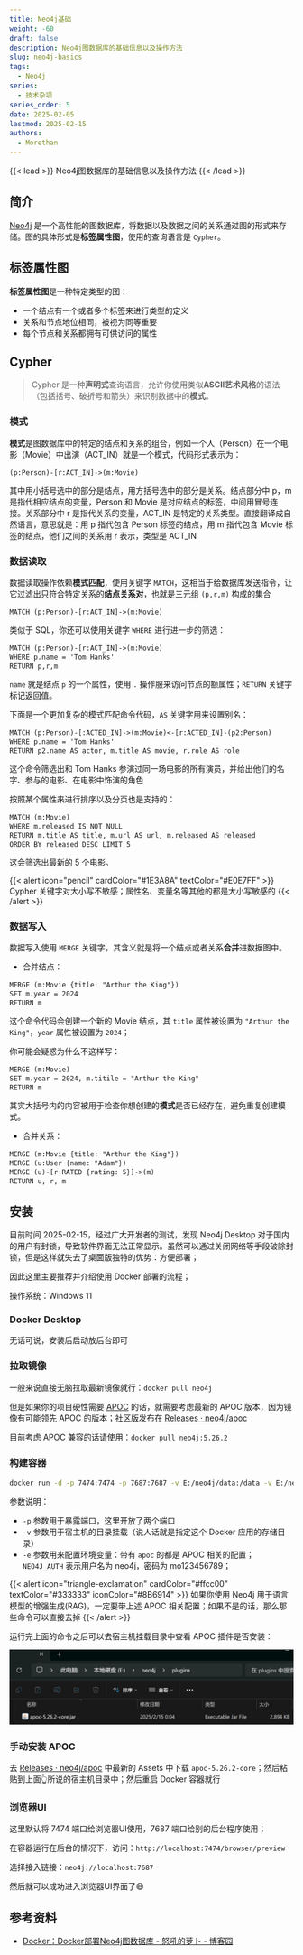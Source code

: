 ```yaml
---
title: Neo4j基础
weight: -60
draft: false
description: Neo4j图数据库的基础信息以及操作方法
slug: neo4j-basics
tags:
  - Neo4j
series:
  - 技术杂项
series_order: 5
date: 2025-02-05
lastmod: 2025-02-15
authors:
  - Morethan
---
```

{{< lead >}}
Neo4j图数据库的基础信息以及操作方法
{{< /lead >}}

## 简介

[Neo4j](https://github.com/neo4j/neo4j) 是一个高性能的图数据库，将数据以及数据之间的关系通过图的形式来存储。图的具体形式是**标签属性图**，使用的查询语言是 `Cypher`。

## 标签属性图

**标签属性图**是一种特定类型的图：
- 一个结点有一个或者多个标签来进行类型的定义
- 关系和节点地位相同，被视为同等重要
- 每个节点和关系都拥有可供访问的属性

## Cypher

> Cypher 是一种**声明式**查询语言，允许你使用类似**ASCII艺术风格**的语法（包括括号、破折号和箭头）来识别数据中的**模式**。

### 模式

**模式**是图数据库中的特定的结点和关系的组合，例如一个人（Person）在一个电影（Movie）中出演（ACT_IN）就是一个模式，代码形式表示为：

```cypher
(p:Person)-[r:ACT_IN]->(m:Movie)
```

其中用小括号选中的部分是结点，用方括号选中的部分是关系。结点部分中 p，m 是指代相应结点的变量，Person 和 Movie 是对应结点的标签，中间用冒号连接。关系部分中 r 是指代关系的变量，ACT_IN 是特定的关系类型。直接翻译成自然语言，意思就是：用 p 指代包含 Person 标签的结点，用 m 指代包含 Movie 标签的结点，他们之间的关系用 r 表示，类型是 ACT_IN

### 数据读取

数据读取操作依赖**模式匹配**，使用关键字 `MATCH`，这相当于给数据库发送指令，让它过滤出只符合特定关系的**结点关系对**，也就是三元组 `(p,r,m)` 构成的集合

```cypher
MATCH (p:Person)-[r:ACT_IN]->(m:Movie)
```

类似于 SQL，你还可以使用关键字 `WHERE` 进行进一步的筛选：

```cypher
MATCH (p:Person)-[r:ACT_IN]->(m:Movie)
WHERE p.name = 'Tom Hanks'
RETURN p,r,m
```

`name` 就是结点 `p` 的一个属性，使用 `.` 操作服来访问节点的额属性；`RETURN` 关键字标记返回值。

下面是一个更加复杂的模式匹配命令代码，`AS` 关键字用来设置别名：

```cypher
MATCH (p:Person)-[:ACTED_IN]->(m:Movie)<-[r:ACTED_IN]-(p2:Person)
WHERE p.name = 'Tom Hanks'
RETURN p2.name AS actor, m.title AS movie, r.role AS role
```

这个命令筛选出和 Tom Hanks 参演过同一场电影的所有演员，并给出他们的名字、参与的电影、在电影中饰演的角色

按照某个属性来进行排序以及分页也是支持的：

```cypher
MATCH (m:Movie)
WHERE m.released IS NOT NULL
RETURN m.title AS title, m.url AS url, m.released AS released
ORDER BY released DESC LIMIT 5
```

这会筛选出最新的 5 个电影。


{{< alert icon="pencil" cardColor="#1E3A8A" textColor="#E0E7FF" >}}
Cypher 关键字对大小写不敏感；属性名、变量名等其他的都是大小写敏感的
{{< /alert >}}

### 数据写入

数据写入使用 `MERGE` 关键字，其含义就是将一个结点或者关系**合并**进数据图中。

- 合并结点：

```cypher
MERGE (m:Movie {title: "Arthur the King"})
SET m.year = 2024
RETURN m
```

这个命令代码会创建一个新的 Movie 结点，其 `title` 属性被设置为 `"Arthur the King"`，`year` 属性被设置为 `2024`；

你可能会疑惑为什么不这样写：

```cypher
MERGE (m:Movie)
SET m.year = 2024, m.titile = "Arthur the King"
RETURN m
```

其实大括号内的内容被用于检查你想创建的**模式**是否已经存在，避免重复创建模式。

- 合并关系：

```cypher
MERGE (m:Movie {title: "Arthur the King"})
MERGE (u:User {name: "Adam"})
MERGE (u)-[r:RATED {rating: 5}]->(m)
RETURN u, r, m
```

## 安装

目前时间 2025-02-15，经过广大开发者的测试，发现 Neo4j Desktop 对于国内的用户有封锁，导致软件界面无法正常显示。虽然可以通过关闭网络等手段破除封锁，但是这样就失去了桌面版独特的优势：方便部署；

因此这里主要推荐并介绍使用 Docker 部署的流程；

操作系统：Windows 11

### Docker Desktop

无话可说，安装后启动放后台即可

### 拉取镜像
一般来说直接无脑拉取最新镜像就行：`docker pull neo4j`

但是如果你的项目硬性需要 [APOC](https://neo4j.com/labs/apoc/4.1/installation/) 的话，就需要考虑最新的 APOC 版本，因为镜像有可能领先 APOC 的版本；社区版发布在 [Releases · neo4j/apoc](https://github.com/neo4j/apoc/releases)

目前考虑 APOC 兼容的话请使用：`docker pull neo4j:5.26.2`

### 构建容器

```sh
docker run -d -p 7474:7474 -p 7687:7687 -v E:/neo4j/data:/data -v E:/neo4j/logs:/logs -v E:/neo4j/conf:/var/lib/neo4j/conf -v E:/neo4j/import:/var/lib/neo4j/import -v E:/neo4j/plugins:/var/lib/neo4j/plugins -e NEO4J_dbms_security_procedures_unrestricted="apoc.*" -e NEO4J_dbms_security_procedures_allowlist="apoc.*" -e NEO4JLABS_PLUGINS='["apoc"]' -e NEO4J_AUTH=neo4j/mo123456789 --name neo4j neo4j:5.26.2
```

参数说明：

-  `-p` 参数用于暴露端口，这里开放了两个端口
- `-v` 参数用于宿主机的目录挂载（说人话就是指定这个 Docker 应用的存储目录）
- `-e` 参数用来配置环境变量：带有 `apoc` 的都是 APOC 相关的配置；`NEO4J_AUTH` 表示用户名为 neo4j，密码为 mo123456789；



{{< alert icon="triangle-exclamation" cardColor="#ffcc00" textColor="#333333" iconColor="#8B6914" >}}
如果你使用 Neo4j 用于语言模型的增强生成(RAG)，一定要带上述 APOC 相关配置；如果不是的话，那么那些命令可以直接去掉
{{< /alert >}}


运行完上面的命令之后可以去宿主机挂载目录中查看 APOC 插件是否安装：

![Neo4jBasics-1.png](img/Neo4jBasics-1.png)

### 手动安装 APOC

去 [Releases · neo4j/apoc](https://github.com/neo4j/apoc/releases) 中最新的 Assets 中下载 `apoc-5.26.2-core`；然后粘贴到上面👆所说的宿主机目录中；然后重启 Docker 容器就行

### 浏览器UI

这里默认将 7474 端口给浏览器UI使用，7687 端口给别的后台程序使用；

在容器运行在后台的情况下，访问：`http://localhost:7474/browser/preview`

选择接入链接：`neo4j://localhost:7687`

然后就可以成功进入浏览器UI界面了😄

## 参考资料

- [Docker：Docker部署Neo4j图数据库 - 怒吼的萝卜 - 博客园](https://www.cnblogs.com/nhdlb/p/18703804)
